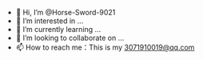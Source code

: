 - 👋 Hi, I’m @Horse-Sword-9021
- 👀 I’m interested in ...
- 🌱 I’m currently learning ...
- 💞️ I’m looking to collaborate on ...
- 📫 How to reach me：This is my  3071910019@qq.com

<!---
Horse-Sword-9021/Horse-Sword-9021 is a ✨ special ✨ repository because its `README.md` (this file) appears on your GitHub profile.
You can click the Preview link to take a look at your changes.
--->
